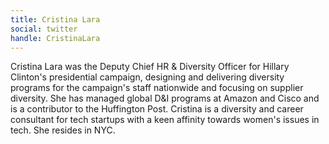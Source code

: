 ```yaml
---
title: Cristina Lara
social: twitter
handle: CristinaLara
---
```


Cristina Lara was the Deputy Chief HR & Diversity Officer for Hillary Clinton's presidential campaign, designing and delivering diversity programs for the campaign's staff nationwide and focusing on supplier diversity. She has managed global D&I programs at Amazon and Cisco and is a contributor to the Huffington Post. Cristina is a diversity and career consultant for tech startups with a keen affinity towards women's issues in tech. She resides in NYC.
